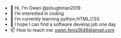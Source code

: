 - 👋 Hi, I’m Owen @ploughman2019
- 👀 I’m interested in coding
- 🌱 I’m currently learning python,HTML,CSS
- 💞️ I hope I can find a software develop job one day
- 📫 How to reach me: owen.feng3649@gmail.com

<!---
ploughman2019/ploughman2019 is a ✨ special ✨ repository because its `README.md` (this file) appears on your GitHub profile.
You can click the Preview link to take a look at your changes.
--->
